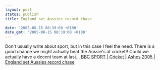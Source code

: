 ```yaml
---
layout: post
status: publish
title: England set Aussies record chase

date: '2005-08-15 08:39:00 +0100'
date_gmt: '2005-08-15 08:39:00 +0100'
---
```

Don't usually write about sport, but in this case I feel the need. There is a good chance we might actually beat the Aussie's at cricket!! Could we actually have a decent team at last...
<a href="http://news.bbc.co.uk/sport1/hi/cricket/england/4150670.stm" target="_blank">BBC SPORT | Cricket | Ashes 2005 | England set Aussies record chase</a>
